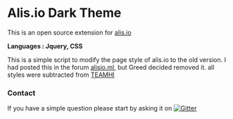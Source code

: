 # Alis.io Dark Theme
This is an open source extension for [alis.io](http://alis.io/)<br/>

**Languages : Jquery, CSS**

This is a simple script to modify the page style of alis.io to the old version.
I had posted this in the forum [alisio.ml](http://aforum.tk/), but Greed decided removed it.
all styles were subtracted from [TEAMHI](http://teamhi.net/)
 
### Contact

If you have a simple question please start by asking it on [![Gitter](https://badges.gitter.im/Join%20Chat.svg)](https://gitter.im/miyakedev/alis.io-dark-theme)
